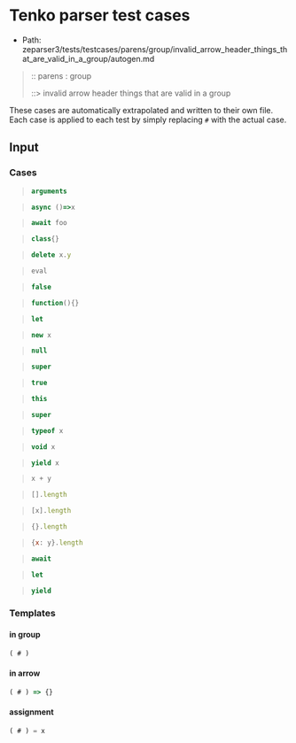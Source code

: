 # Tenko parser test cases

- Path: zeparser3/tests/testcases/parens/group/invalid_arrow_header_things_that_are_valid_in_a_group/autogen.md

> :: parens : group
>
> ::> invalid arrow header things that are valid in a group

These cases are automatically extrapolated and written to their own file.
Each case is applied to each test by simply replacing `#` with the actual case.

## Input

### Cases

> `````js
> arguments
> `````

> `````js
> async ()=>x
> `````

> `````js
> await foo
> `````

> `````js
> class{}
> `````

> `````js
> delete x.y
> `````

> `````js
> eval
> `````

> `````js
> false
> `````

> `````js
> function(){}
> `````

> `````js
> let
> `````

> `````js
> new x
> `````

> `````js
> null
> `````

> `````js
> super
> `````

> `````js
> true
> `````

> `````js
> this
> `````

> `````js
> super
> `````

> `````js
> typeof x
> `````

> `````js
> void x
> `````

> `````js
> yield x
> `````

> `````js
> x + y
> `````

> `````js
> [].length
> `````

> `````js
> [x].length
> `````

> `````js
> {}.length
> `````

> `````js
> {x: y}.length
> `````

> `````js
> await
> `````

> `````js
> let
> `````

> `````js
> yield
> `````

### Templates

#### in group

`````js
( # )
`````

#### in arrow

`````js
( # ) => {}
`````

#### assignment

`````js
( # ) = x
`````
